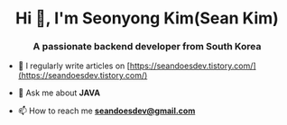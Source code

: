 <!--![header](https://capsule-render.vercel.app/api?type=waving&color=timeAuto&height=200&section=header&text=SEAN%20does%20DEV&FontAlignY=40&fontSize=50)-->

<h1 align="center">Hi 👋, I'm Seonyong Kim(Sean Kim)</h1>
<!--
[![Solved.ac
프로필](http://mazassumnida.wtf/api/mini/generate_badge?boj=seandoesdev)](https://solved.ac/seandoesdev) -->

<h3 align="center">A passionate backend developer from South Korea</h3>

- 📝 I regularly write articles on [https://seandoesdev.tistory.com/](https://seandoesdev.tistory.com/)

- 💬 Ask me about **JAVA**

- 📫 How to reach me **seandoesdev@gmail.com**

<!--
<h3 align="left">Connect with me:</h3>
<p align="left">
</p>
-->



<!--
[![Solved.ac
프로필](http://mazassumnida.wtf/api/v2/generate_badge?boj=seandoesdev)](https://solved.ac/seandoesdev)


![Anurag's GitHub stats](https://github-readme-stats.vercel.app/api?username=seandoesdev&show_icons=true&theme=radical)
-->





